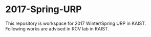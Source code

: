 # 2017-Spring-URP

This repository is workspace for 2017 Winter/Spring URP in KAIST.
Following works are advised in RCV lab in KAIST.
